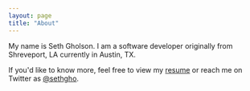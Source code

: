 ```yaml
---
layout: page
title: "About"
---
```


My name is Seth Gholson. I am a software developer originally from Shreveport, LA currently in Austin, TX.

If you'd like to know more, feel free to view my [resume](http://careers.stackoverflow.com/sethgho) or reach me on Twitter as [@sethgho](http://www.twitter.com/sethgho).


